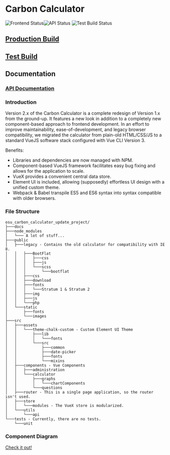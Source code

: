 # Carbon Calculator
![Frontend Status](https://github.com/OSU-Sustainability-Office/osu_carbon_calculator_update_project/actions/workflows/gh-deploy.yml/badge.svg)![API Status](https://github.com/OSU-Sustainability-Office/osu_carbon_calculator_update_project/actions/workflows/API-deploy.yml/badge.svg) ![Test Build Status](https://github.com/OSU-Sustainability-Office/osu_carbon_calculator_update_project/actions/workflows/test-build-s3.yml/badge.svg)

## [Production Build](https://myco2.sustainability.oregonstate.edu)

## [Test Build](http://carbon-calculator.s3-website-us-west-2.amazonaws.com)

## Documentation

### [API Documentation](https://osusustainability.gitbook.io/energy-dashboard/frontend-documentation#carbon-calculator)

### Introduction
Version 2.x of the Carbon Calculator is a complete redesign of Version 1.x from the ground-up. It features a new look in addition to a completely new component-based approach to frontend development. In an effort to improve maintainability, ease-of-development, and legacy browser compatibility, we migrated the calculator from plain-old HTML/CSS/JS to a standard VueJS software stack configured with Vue CLI Version 3.

Benefits:
  - Libraries and dependencies are now managed with NPM.
  - Component-based VueJS framework facilitates easy bug fixing and allows for the application to scale.
  - VueX provides a convenient central data store.
  - Element UI is included, allowing (supposedly) effortless UI design with a unified custom theme.
  - Webpack & Babel transpile ES5 and ES6 syntax into syntax compatible with older browsers.

### File Structure
```
osu_carbon_calculator_update_project/
├───docs
├───node_modules
│   └─── A lot of stuff...
├───public
│   ├───legacy - Contains the old calculator for compatibility with IE 8.
│   │   ├───BootFlat
│   │   │   ├───css
│   │   │   ├───js
│   │   │   └───scss
│   │   │       └───bootflat
│   │   ├───css
│   │   ├───download
│   │   ├───fonts
│   │   │   └───Stratum 1 & Stratum 2
│   │   ├───img
│   │   ├───js
│   │   └───php
│   └───static
│       ├───fonts
│       └───images
├───src
│   ├───assets
│   │   └───theme-chalk-custom - Custom Element UI Theme
│   │       ├───lib
│   │       │   └───fonts
│   │       └───src
│   │           ├───common
│   │           ├───date-picker
│   │           ├───fonts
│   │           └───mixins
│   ├───components - Vue Components
│   │   ├───administration
│   │   └───calculator
│   │       ├───graphs
│   │       │   └───chartComponents
│   │       └───questions
│   ├───router - This is a single page application, so the router isn't used.
│   ├───store
│   │   └───modules - The VueX store is modularized.
│   └───utils
│       └───api
└───tests - Currently, there are no tests.
    └───unit
```
### Component Diagram
[Check it out!](docs/CarbonCalculatorDiagram.png)
